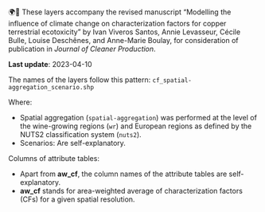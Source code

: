 🌍🍇 These layers accompany the revised manuscript “Modelling the influence of climate change on characterization factors for copper terrestrial ecotoxicity” by Ivan Viveros Santos, Annie Levasseur, Cécile Bulle, Louise Deschênes, and Anne-Marie Boulay, for consideration of publication in *Journal of Cleaner Production*.

**Last update**: 2023-04-10


The names of the layers follow this pattern: `cf_spatial-aggregation_scenario.shp`

Where:
 - Spatial aggregation (`spatial-aggregation`) was performed at the level of the wine-growing regions (`wr`) and European regions as defined by the NUTS2 classification system (`nuts2`).
 - Scenarios: Are self-explanatory.
 

Columns of attribute tables:
 - Apart from **aw_cf**, the column names of the attribute tables are self-explanatory.
 - **aw_cf** stands for area-weighted average of characterization factors (CFs) for a given spatial resolution.
